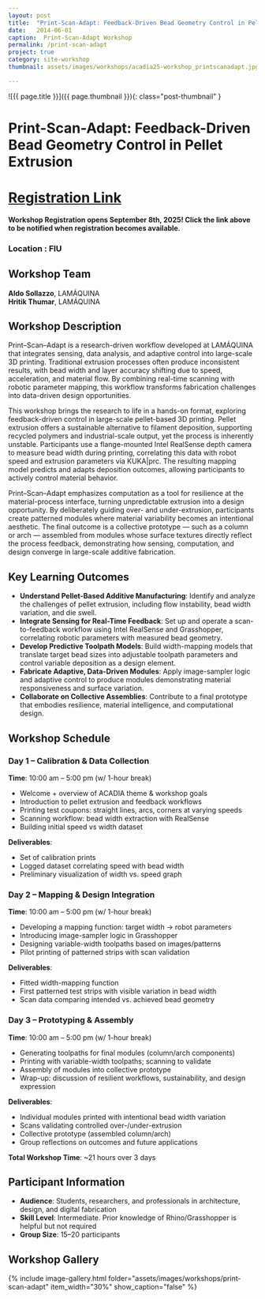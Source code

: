 ```yaml
---
layout: post
title:  "Print-Scan-Adapt: Feedback-Driven Bead Geometry Control in Pellet Extrusion"
date:   2014-06-01
caption:  Print-Scan-Adapt Workshop
permalink: /print-scan-adapt
project: true
category: site-workshop
thumbnail: assets/images/workshops/acadia25-workshop_printscanadapt.jpg

---
```


![{{ page.title }}]({{ page.thumbnail }}){: class="post-thumbnail" }

# Print-Scan-Adapt: Feedback-Driven Bead Geometry Control in Pellet Extrusion

# [Registration Link](https://www.eventbrite.com/e/acadia-2025-workshops-tickets-1559581613589?aff=oddtdtcreator)

**Workshop Registration opens September 8th, 2025! Click the link above to be notified when registration becomes available.**

### Location : FIU

## Workshop Team

**Aldo Sollazzo**, LAMÁQUINA  
**Hritik Thumar**, LAMÁQUINA

## Workshop Description
Print–Scan–Adapt is a research-driven workflow developed at LAMÁQUINA that integrates sensing, data analysis, and adaptive control into large-scale 3D printing. Traditional extrusion processes often produce inconsistent results, with bead width and layer accuracy shifting due to speed, acceleration, and material flow. By combining real-time scanning with robotic parameter mapping, this workflow transforms fabrication challenges into data-driven design opportunities.

This workshop brings the research to life in a hands-on format, exploring feedback-driven control in large-scale pellet-based 3D printing. Pellet extrusion offers a sustainable alternative to filament deposition, supporting recycled polymers and industrial-scale output, yet the process is inherently unstable. Participants use a flange-mounted Intel RealSense depth camera to measure bead width during printing, correlating this data with robot speed and extrusion parameters via KUKA&#124;prc. The resulting mapping model predicts and adapts deposition outcomes, allowing participants to actively control material behavior.

Print–Scan–Adapt emphasizes computation as a tool for resilience at the material-process interface, turning unpredictable extrusion into a design opportunity. By deliberately guiding over- and under-extrusion, participants create patterned modules where material variability becomes an intentional aesthetic. The final outcome is a collective prototype — such as a column or arch — assembled from modules whose surface textures directly reflect the process feedback, demonstrating how sensing, computation, and design converge in large-scale additive fabrication.

## Key Learning Outcomes
- **Understand Pellet-Based Additive Manufacturing**: Identify and analyze the challenges of pellet extrusion, including flow instability, bead width variation, and die swell.
- **Integrate Sensing for Real-Time Feedback**: Set up and operate a scan-to-feedback workflow using Intel RealSense and Grasshopper, correlating robotic parameters with measured bead geometry.
- **Develop Predictive Toolpath Models**: Build width-mapping models that translate target bead sizes into adjustable toolpath parameters and control variable deposition as a design element.
- **Fabricate Adaptive, Data-Driven Modules**: Apply image-sampler logic and adaptive control to produce modules demonstrating material responsiveness and surface variation.
- **Collaborate on Collective Assemblies**: Contribute to a final prototype that embodies resilience, material intelligence, and computational design.

## Workshop Schedule

### Day 1 – Calibration & Data Collection
**Time**: 10:00 am – 5:00 pm (w/ 1-hour break)
- Welcome + overview of ACADIA theme & workshop goals
- Introduction to pellet extrusion and feedback workflows
- Printing test coupons: straight lines, arcs, corners at varying speeds
- Scanning workflow: bead width extraction with RealSense
- Building initial speed vs width dataset

**Deliverables**:
- Set of calibration prints
- Logged dataset correlating speed with bead width
- Preliminary visualization of width vs. speed graph

### Day 2 – Mapping & Design Integration
**Time**: 10:00 am – 5:00 pm (w/ 1-hour break)
- Developing a mapping function: target width → robot parameters
- Introducing image-sampler logic in Grasshopper
- Designing variable-width toolpaths based on images/patterns
- Pilot printing of patterned strips with scan validation

**Deliverables**:
- Fitted width-mapping function
- First patterned test strips with visible variation in bead width
- Scan data comparing intended vs. achieved bead geometry

### Day 3 – Prototyping & Assembly
**Time**: 10:00 am – 5:00 pm (w/ 1-hour break)
- Generating toolpaths for final modules (column/arch components)
- Printing with variable-width toolpaths; scanning to validate
- Assembly of modules into collective prototype
- Wrap-up: discussion of resilient workflows, sustainability, and design expression

**Deliverables**:
- Individual modules printed with intentional bead width variation
- Scans validating controlled over-/under-extrusion
- Collective prototype (assembled column/arch)
- Group reflections on outcomes and future applications

**Total Workshop Time**: ~21 hours over 3 days

## Participant Information
- **Audience**: Students, researchers, and professionals in architecture, design, and digital fabrication
- **Skill Level**: Intermediate. Prior knowledge of Rhino/Grasshopper is helpful but not required
- **Group Size**: 15–20 participants

## Workshop Gallery

{% include image-gallery.html folder="assets/images/workshops/print-scan-adapt" item_width="30%" show_caption="false" %}